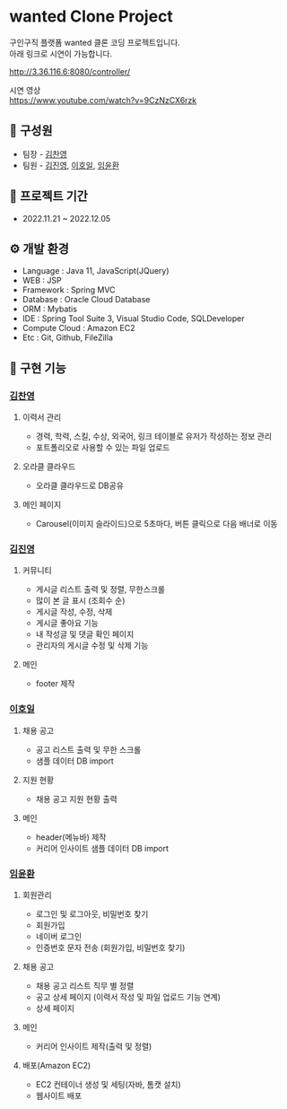 # wanted Clone Project
구인구직 플랫폼 wanted 클론 코딩 프로젝트입니다.  
아래 링크로 시연이 가능합니다.  

http://3.36.116.6:8080/controller/


시연 영상  
https://www.youtube.com/watch?v=9CzNzCX6rzk

## 👨 구성원
- 팀장 - [김찬영](https://github.com/Romano1994)  
- 팀원 - [김진영](https://github.com/jinkimjin), [이호일](https://github.com/hoilic), [임윤환](https://github.com/starlim77)

## 📅 프로젝트 기간
- 2022.11.21 ~ 2022.12.05

## ⚙️ 개발 환경
- Language : Java 11, JavaScript(JQuery)
- WEB : JSP
- Framework : Spring MVC
- Database : Oracle Cloud Database
- ORM : Mybatis
- IDE : Spring Tool Suite 3, Visual Studio Code, SQLDeveloper
- Compute Cloud : Amazon EC2
- Etc : Git, Github, FileZilla

## 🔧 구현 기능

### [김찬영](https://github.com/Romano1994)  
1. 이력서 관리
   - 경력, 학력, 스킬, 수상, 외국어, 링크 테이블로 유저가 작성하는 정보 관리
   - 포트폴리오로 사용할 수 있는 파일 업로드
  
2. 오라클 클라우드
   - 오라클 클라우드로 DB공유
  
3. 메인 페이지
   - Carousel(이미지 슬라이드)으로 5초마다, 버튼 클릭으로 다음 배너로 이동

### [김진영](https://github.com/jinkimjin)
1. 커뮤니티
   - 게시글 리스트 출력 및 정렬, 무한스크롤
   - 많이 본 글 표시 (조회수 순) 
   - 게시글 작성, 수정, 삭제
   - 게시글 좋아요 기능
   - 내 작성글 및 댓글 확인 페이지
   - 관리자의 게시글 수정 및 삭제 기능

2. 메인
   - footer 제작
   

### [이호일](https://github.com/hoilic)
1. 채용 공고
   - 공고 리스트 출력 및 무한 스크롤
   - 샘플 데이터 DB import
   
2. 지원 현황
   - 채용 공고 지원 현황 출력
   
3. 메인
   - header(메뉴바) 제작
   - 커리어 인사이트 샘플 데이터 DB import
   
### [임윤환](https://github.com/starlim77)
1. 회원관리
   - 로그인 및 로그아웃, 비밀번호 찾기
   - 회원가입
   - 네이버 로그인
   - 인증번호 문자 전송 (회원가입, 비밀번호 찾기)
   
2. 채용 공고
   - 채용 공고 리스트 직무 별 정렬
   - 공고 상세 페이지 (이력서 작성 및 파일 업로드 기능 연계)
   - 상세 페이지

3. 메인
   - 커리어 인사이트 제작(출력 및 정렬)

4. 배포(Amazon EC2)
   - EC2 컨테이너 생성 및 세팅(자바, 톰캣 설치)
   - 웹사이트 배포
